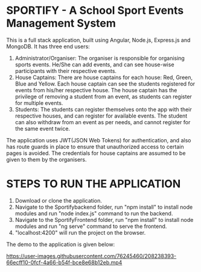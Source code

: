 # SPORTIFY - A School Sport Events Management System
This is a full stack application, built using Angular, Node.js, Express.js and MongoDB. It has three end users:
1. Administrator/Organiser: The organiser is responsible for organising sports events. He/She can add events, and can see house-wise participants with their
                            respective events.
2. House Captains: There are house captains for each house: Red, Green, Blue and Yellow. Each house captain can see the students registered for events from
                   his/her respective house. The house captain has the privilege of removing a student from an event, as students can register for multiple
                   events.
3. Students: The students can register themselves onto the app with their respective houses, and can register for available events. The student can also
             withdraw from an event as per needs, and cannot register for the same event twice.
             
The application uses JWT(JSON Web Tokens) for authentication, and also has route guards in place to ensure that unauthorized access to certain pages is avoided.
The credentials for house captains are assumed to be given to them by the organisers. 

# STEPS TO RUN THE APPLICATION
1. Download or clone the application.
2. Navigate to the Sportifybackend folder, run "npm install" to install node modules and run "node index.js" command to run the backend.
3. Navigate to the SportifyFrontend folder, run "npm install" to install node modules and run "ng serve" command to serve the frontend.
4. "localhost:4200" will run the project on the browser.

The demo to the application is given below:



https://user-images.githubusercontent.com/76245460/208238393-66ecff10-0fcf-4a66-b54f-bce8e68b12eb.mp4


